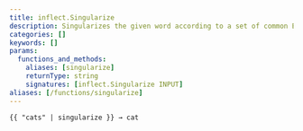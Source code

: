 ```yaml
---
title: inflect.Singularize
description: Singularizes the given word according to a set of common English singularization rules.
categories: []
keywords: []
params:
  functions_and_methods:
    aliases: [singularize]
    returnType: string
    signatures: [inflect.Singularize INPUT]
aliases: [/functions/singularize]
---
```


```go-html-template
{{ "cats" | singularize }} → cat
```
